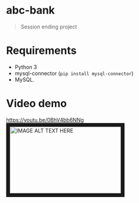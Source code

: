 # abc-bank
> Session ending project 

# Requirements
* Python 3
* mysql-connector (```pip install mysql-connector```)
* MySQL.

# Video demo
<a> https://youtu.be/0BhV4bb6NNg </a>
<a href="youtube.com/watch?v=0BhV4bb6NNg&feature=youtu.be" target="_blank"><img src="https://ostechnix.com/wp-content/uploads/2020/10/Display-Git-Repository-Summary-In-Terminal-Using-Onefetch-1-768x403.png" 
alt="IMAGE ALT TEXT HERE" width="300" height="180" border="10" /></a>
